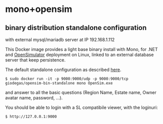 # mono+opensim
## binary distribution standalone configuration

with external mysql/mariadb server at IP 192.168.1.112

This Docker image provides a light base binary install with Mono, for .NET and [OpenSimulator](http://opensimulator.org)
deployment on Linux, linked to an external database server that keep persistence.

The default standalone configuration as described [here](http://opensimulator.org/wiki/Configuration).

    $ sudo docker run -it -p 9000:9000/udp -p 9000:9000/tcp giodegas/opensim-bin-standalone mono OpenSim.exe

and answer to all the basic questions (Region Name, Estate name, Owner avatar name, password, ...).

You should be able to login with a SL compatibile viewer, with the loginuri:

    $ http://127.0.0.1:9000
    
